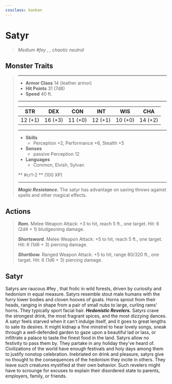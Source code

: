```yaml
---
cssclass: kanban
---
```


# Satyr
>*Medium #fey , , chaotic neutral*
## Monster Traits
>___
>- **Armor Class** 14 (leather armor)
>- **Hit Points** 31 (7d8)
>- **Speed** 40 ft.
>___
>|STR|DEX|CON|INT|WIS|CHA|
>|:---:|:---:|:---:|:---:|:---:|:---:|
>|12 (+1)|16 (+3)|11 (+0)|12 (+1)|10 (+0)|14 (+2)|
>___
>- **Skills**
>	 - Perception +2, Performance +6, Stealth +5
>- **Senses**
>	 - passive Perception 12
>- **Languages**
>	 - Common, Elvish, Sylvan
>
> ** #cr1-2 ** (100 XP)
>___
>***Magic Resistance.*** The satyr has advantage on saving throws against spells and other magical effects.  
>
## Actions
>***Ram.*** Melee Weapon Attack: +3 to hit, reach 5 ft., one target. Hit: 6 (2d4 + 1) bludgeoning damage.  
>
>***Shortsword.*** Melee Weapon Attack: +5 to hit, reach 5 ft., one target. Hit: 6 (1d6 + 3) piercing damage.  
>
>***Shortbow.*** Ranged Weapon Attack: +5 to hit, range 80/320 ft., one target. Hit: 6 (1d6 + 3) piercing damage.
## Satyr
Satyrs are raucous #fey ,  that frolic in wild forests, driven by curiosity and hedonism in equal measure.
Satyrs resemble stout male humans with the furry lower bodies and cloven hooves of goats. Horns sprout from their heads, ranging in shape from a pair of small nubs to large, curling rams' horns. They typically sport facial hair.
***Hedonistic Revelers.*** Satyrs crave the strongest drink, the most fragrant spices, and the most dizzying dances. A satyr feels starved when it can't indulge itself, and it goes to great lengths to sate its desires. It might kidnap a fine minstrel to hear lovely songs, sneak through a well-defended garden to gaze upon a beautiful lad or lass, or infiltrate a palace to taste the finest food in the land. Satyrs allow no festivity to pass them by. They partake in any holiday they've heard of. Civilizations of the world have enough festivals and holy days among them to justify nonstop celebration.
Inebriated on drink and pleasure, satyrs give no thought to the consequences of the hedonism they incite in others. They leave such creatures mystified at their own behavior. Such revelers might have to scrounge for excuses to explain their disordered state to parents, employers, family, or friends.